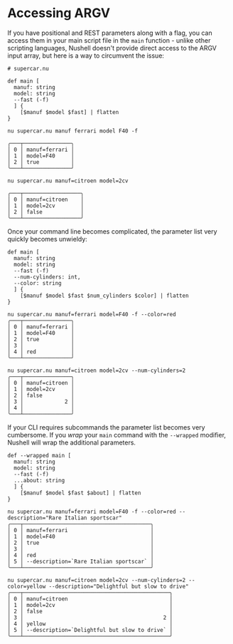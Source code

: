 # Accessing ARGV

If you have positional and REST parameters along with a flag, you can access them in your main script file in the `main` function - unlike other scripting languages, Nushell doesn't provide direct access to the ARGV input array, but here is a way to circumvent the issue:

```nu
# supercar.nu

def main [
  manuf: string
  model: string
  --fast (-f)
  ] {
    [$manuf $model $fast] | flatten
}
```

```nu
nu supercar.nu manuf ferrari model F40 -f

╭───┬───────────────╮
│ 0 │ manuf=ferrari │
│ 1 │ model=F40     │
│ 2 │ true          │
╰───┴───────────────╯

nu supercar.nu manuf=citroen model=2cv

╭───┬──────────────────╮
│ 0 │ manuf=citroen    │
│ 1 │ model=2cv        │
│ 2 │ false            │
╰───┴──────────────────╯
```

Once your command line becomes complicated, the parameter list very quickly becomes unwieldy:

```nu
def main [
  manuf: string
  model: string
  --fast (-f)
  --num-cylinders: int,
  --color: string
  ] {
    [$manuf $model $fast $num_cylinders $color] | flatten
}

nu supercar.nu manuf=ferrari model=F40 -f --color=red
╭───┬───────────────╮
│ 0 │ manuf=ferrari │
│ 1 │ model=F40     │
│ 2 │ true          │
│ 3 │               │
│ 4 │ red           │
╰───┴───────────────╯

nu supercar.nu manuf=citroen model=2cv --num-cylinders=2
╭───┬───────────────╮
│ 0 │ manuf=citroen │
│ 1 │ model=2cv     │
│ 2 │ false         │
│ 3 │             2 │
│ 4 │               │
╰───┴───────────────╯
```

If your CLI requires subcommands the parameter list becomes very cumbersome. If you *wrap* your `main` command with the `--wrapped` modifier, Nushell will wrap the additional parameters.

```nu
def --wrapped main [
  manuf: string
  model: string
  --fast (-f)
  ...about: string
  ] {
    [$manuf $model $fast $about] | flatten
}

nu supercar.nu manuf=ferrari model=F40 -f --color=red --description="Rare Italian sportscar"
╭───┬────────────────────────────────────────╮
│ 0 │ manuf=ferrari                          │
│ 1 │ model=F40                              │
│ 2 │ true                                   │
│ 3 │                                        │
│ 4 │ red                                    │
│ 5 │ --description=`Rare Italian sportscar` │
╰───┴────────────────────────────────────────╯

nu supercar.nu manuf=citroen model=2cv --num-cylinders=2 --color=yellow --description="Delightful but slow to drive"
╭───┬──────────────────────────────────────────────╮
│ 0 │ manuf=citroen                                │
│ 1 │ model=2cv                                    │
│ 2 │ false                                        │
│ 3 │                                            2 │
│ 4 │ yellow                                       │
│ 5 │ --description=`Delightful but slow to drive` │
╰───┴──────────────────────────────────────────────╯
```
